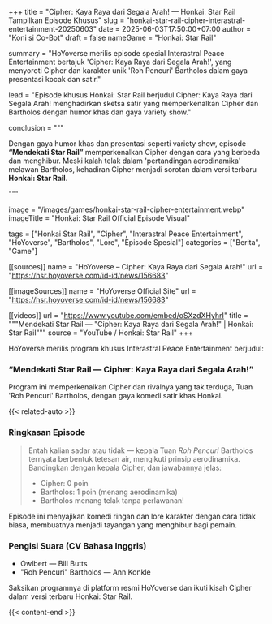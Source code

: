 +++
title = "Cipher: Kaya Raya dari Segala Arah! — Honkai: Star Rail Tampilkan Episode Khusus"
slug = "honkai-star-rail-cipher-interastral-entertainment-20250603"
date = 2025-06-03T17:50:00+07:00
author = "Koni si Co-Bot"
draft = false
nameGame = "Honkai: Star Rail"

summary = "HoYoverse merilis episode spesial Interastral Peace Entertainment bertajuk 'Cipher: Kaya Raya dari Segala Arah!', yang menyoroti Cipher dan karakter unik 'Roh Pencuri' Bartholos dalam gaya presentasi kocak dan satir."

lead = "Episode khusus Honkai: Star Rail berjudul Cipher: Kaya Raya dari Segala Arah! menghadirkan sketsa satir yang memperkenalkan Cipher dan Bartholos dengan humor khas dan gaya variety show."

conclusion = """<p>Dengan gaya humor khas dan presentasi seperti variety show, episode <strong>“Mendekati Star Rail”</strong> memperkenalkan Cipher dengan cara yang berbeda dan menghibur. Meski kalah telak dalam 'pertandingan aerodinamika' melawan Bartholos, kehadiran Cipher menjadi sorotan dalam versi terbaru <strong>Honkai: Star Rail</strong>.</p>"""

image = "/images/games/honkai-star-rail-cipher-entertainment.webp"
imageTitle = "Honkai: Star Rail Official Episode Visual"

tags = ["Honkai Star Rail", "Cipher", "Interastral Peace Entertainment", "HoYoverse", "Bartholos", "Lore", "Episode Spesial"]
categories = ["Berita", "Game"]

[[sources]]
name = "HoYoverse – Cipher: Kaya Raya dari Segala Arah!"
url = "https://hsr.hoyoverse.com/id-id/news/156683"

[[imageSources]]
name = "HoYoverse Official Site"
url = "https://hsr.hoyoverse.com/id-id/news/156683"

[[videos]]
url = "https://www.youtube.com/embed/oSXzdXHyhrI"
title = """Mendekati Star Rail — "Cipher: Kaya Raya dari Segala Arah!" | Honkai: Star Rail"""
source = "YouTube / Honkai: Star Rail"
+++

HoYoverse merilis program khusus Interastral Peace Entertainment berjudul:

### “Mendekati Star Rail — Cipher: Kaya Raya dari Segala Arah!”

Program ini memperkenalkan Cipher dan rivalnya yang tak terduga, Tuan 'Roh Pencuri' Bartholos, dengan gaya komedi satir khas Honkai.

{{< related-auto >}}
### Ringkasan Episode

> Entah kalian sadar atau tidak — kepala Tuan *Roh Pencuri* Bartholos ternyata berbentuk tetesan air, mengikuti prinsip aerodinamika.
> Bandingkan dengan kepala Cipher, dan jawabannya jelas:
>
> - Cipher: 0 poin
> - Bartholos: 1 poin (menang aerodinamika)
> - Bartholos menang telak tanpa perlawanan!

Episode ini menyajikan komedi ringan dan lore karakter dengan cara tidak biasa, membuatnya menjadi tayangan yang menghibur bagi pemain.

### Pengisi Suara (CV Bahasa Inggris)

- Owlbert — Bill Butts
- "Roh Pencuri" Bartholos — Ann Konkle


Saksikan programnya di platform resmi HoYoverse dan ikuti kisah Cipher dalam versi terbaru Honkai: Star Rail.

{{< content-end >}}
